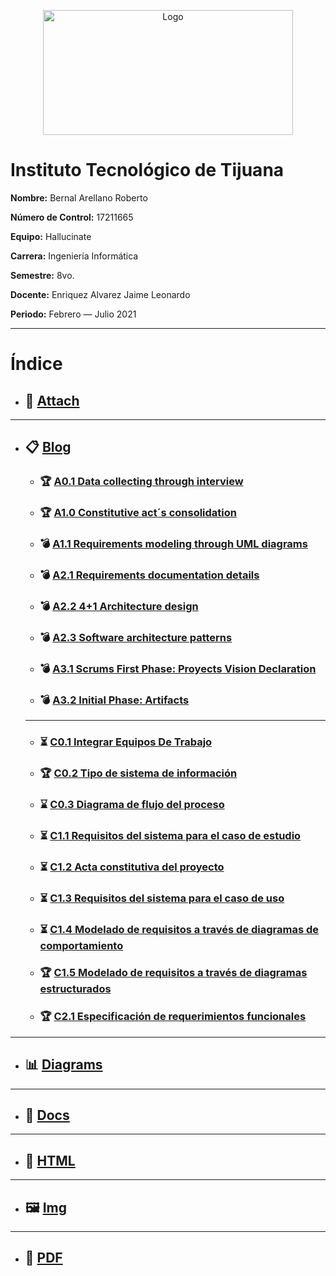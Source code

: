 <p align="center">
    <img alt="Logo" src="https://www.tijuana.tecnm.mx/wp-content/uploads/2014/11/INFORMATICA_HEADING-768x252.png" width=400 height=200>
</p>

# Instituto Tecnológico de Tijuana

**Nombre:** Bernal Arellano Roberto

**Número de Control:** 17211665

**Equipo:** Hallucinate

**Carrera:** Ingeniería Informática

**Semestre:** 8vo.

**Docente:** Enriquez Alvarez Jaime Leonardo

**Periodo:** Febrero — Julio 2021

___

# Índice

* ## :paperclip: [Attach](https://github.com/Bernal03/AnalisisAvanzado_Repositorio_Bernal/tree/main/attach "Attach")
---
* ## :clipboard: [Blog](https://github.com/Bernal03/AnalisisAvanzado_Repositorio_Bernal/tree/main/blog "Blog")
    * ###  :trophy: [A0.1 Data collecting through interview](https://github.com/Bernal03/AnalisisAvanzado_Repositorio_Bernal/blob/main/blog/A0.1_DataCollectingThroughInterview_BernalArellanoRoberto.md "A0.1 Data collecting")
    * ###  :trophy: [A1.0 Constitutive act´s consolidation](https://github.com/Bernal03/AnalisisAvanzado_Repositorio_Bernal/blob/main/blog/A1.0_ProjectConstitutiveActElaboration_BernalArellanoRoberto.md "A1.0 Constitutive act´s consolidation")
    * ###  :bomb: [A1.1 Requirements modeling through UML diagrams](https://github.com/Bernal03/AnalisisAvanzado_Repositorio_Bernal/blob/main/blog/A1.1_RequirementsModelingThroughUMLDiagrams_BernalArellanoRoberto.md "A1.1 Requirements modeling through UML diagrams")
    * ###  :bomb: [A2.1 Requirements documentation details](https://github.com/Bernal03/AnalisisAvanzado_Repositorio_Bernal/blob/main/blog/A2.1RequirementsDocumentationDetails.pdf "A2.1 Requirements documentation details")
    * ###  :bomb: [A2.2 4+1 Architecture design](https://github.com/Bernal03/AnalisisAvanzado_Repositorio_Bernal/blob/main/blog/A2.2_4%2B1ArchitectureDesign_BernalArellanoRoberto.md "A2.2 4+1 Architecture design")
    * ###  :bomb: [A2.3 Software architecture patterns](https://github.com/Bernal03/AnalisisAvanzado_Repositorio_Bernal/blob/main/blog/A2.3_SoftwareArchitecturePatterns_BernalArellanoRoberto.md "A2.3 Software architecture patterns")
    * ###  :bomb: [A3.1 Scrums First Phase: Proyects Vision Declaration](https://github.com/Bernal03/AnalisisAvanzado_Repositorio_Bernal/blob/main/blog/A3.1_ScrumsFirstPhaseProyectsVisionDeclaration_BernalArellanoRoberto.md "A3.1 Scrums First Phase: Proyects Vision Declaration")
    * ###  :bomb: [A3.2 Initial Phase: Artifacts](https://github.com/Bernal03/AnalisisAvanzado_Repositorio_Bernal/blob/main/blog/A3.2_Initial%20PhaseArtifacts_BernalArellanoRoberto.md "A3.2 Initial Phase: Artifacts")
    ___
    * ### :hourglass_flowing_sand: [C0.1 Integrar Equipos De Trabajo](https://github.com/Bernal03/AnalisisAvanzado_Repositorio_Bernal/blob/main/blog/C0.1_IntegrarEquiposdeTrabajo.pdf "C01._IntegrarEquiposDeTrabajo")
    * ###  :trophy: [C0.2 Tipo de sistema de información](https://github.com/Bernal03/AnalisisAvanzado_Repositorio_Bernal/blob/main/blog/C0.2-Tipo_de_sistema_de_informacion.md "C0.2 Tipo de sistema de informacion")
    * ###  :hourglass: [C0.3 Diagrama de flujo del proceso](https://github.com/Bernal03/AnalisisAvanzado_Repositorio_Bernal/blob/main/blog/C0.3_Diagrama_de_flujo_del_proceso.md "C0.3 Diagrama de flujo del proceso")
    * ###  :hourglass_flowing_sand: [C1.1 Requisitos del sistema para el caso de estudio](https://github.com/Bernal03/AnalisisAvanzado_Repositorio_Bernal/blob/main/blog/C1.1_RequisitosDelSistemaParaElCasoDeEstudio_BernalArellanoRoberto.md "C1.1 Requisitos del sistema para el caso de estudio")
    * ###  :hourglass_flowing_sand: [C1.2 Acta constitutiva del proyecto](https://github.com/Bernal03/AnalisisAvanzado_Repositorio_Bernal/blob/main/blog/C1.2_ElaboracionDelActaConstitutivaDelProyecto_BernalArellanoRoberto.md "C1.2 Acta constitutiva del proyecto")
    * ###  :hourglass_flowing_sand: [C1.3 Requisitos del sistema para el caso de uso](https://github.com/Bernal03/https://github.com/Bernal03/AnalisisAvanzado_Repositorio_Bernal/blob/main/blog/C1.3_RequisitosDelSistemaParaElCasoDeEstudio_BernalArellanoRoberto.md "C1.3 Requisitos del sistema para el caso de uso")
    * ###  :hourglass_flowing_sand: [C1.4 Modelado de requisitos a través de diagramas de comportamiento](https://github.com/Bernal03/AnalisisAvanzado_Repositorio_Bernal/blob/main/blog/C1.4_ModeladoDeRequisitosATravesDeDiagramasDeComportamiento_BernalArellanoRoberto.md "C1.4 Modelado de requisitos a través de diagramas de comportamiento")
    * ###  :trophy: [C1.5 Modelado de requisitos a través de diagramas estructurados](https://github.com/Bernal03/AnalisisAvanzado_Repositorio_Bernal/blob/main/blog/C1.5_ModeladoDeRequisitosATravesDeDiagramasEstructurados_BernalArellanoRoberto.md "C1.5 Modelado de requisitos a través de diagramas estructurados")
    * ###  :trophy: [C2.1 Especificación de requerimientos funcionales](https://github.com/Bernal03/AnalisisAvanzado_Repositorio_Bernal/blob/main/blog/C2.1_EspecificacionDeRequerimientosFuncionales_BernalArellanoRoberto.md "C2.1 Especificación de requerimientos funcionales") 
    
---
* ## :bar_chart: [Diagrams](https://github.com/Bernal03/AnalisisAvanzado_Repositorio_Bernal/tree/main/diagrams "Diagrams")
   
---
* ## :open_file_folder: [Docs](https://github.com/Bernal03/AnalisisAvanzado_Repositorio_Bernal/tree/main/docs "Docs")
---
* ## :page_facing_up: [HTML](https://github.com/Bernal03/AnalisisAvanzado_Repositorio_Bernal/tree/main/html "HTML")
---
* ## :framed_picture: [Img](https://github.com/Bernal03/AnalisisAvanzado_Repositorio_Bernal/tree/main/img "Img")

---
* ##  :notebook_with_decorative_cover: [PDF](https://github.com/Bernal03/AnalisisAvanzado_Repositorio_Bernal/tree/main/pdf "PDF")